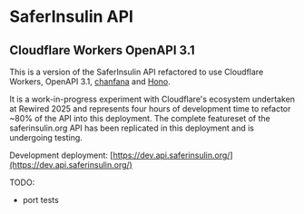 # SaferInsulin API

## Cloudflare Workers OpenAPI 3.1

This is a version of the SaferInsulin API refactored to use Cloudflare Workers, OpenAPI 3.1, [chanfana](https://github.com/cloudflare/chanfana) and [Hono](https://github.com/honojs/hono).

It is a work-in-progress experiment with Cloudflare's ecosystem undertaken at Rewired 2025 and represents four hours of development time to refactor ~80% of the API into this deployment.  The complete featureset of the saferinsulin.org API has been replicated in this deployment and is undergoing testing.

Development deployment: [https://dev.api.saferinsulin.org/](https://dev.api.saferinsulin.org/)

TODO:

- port tests
